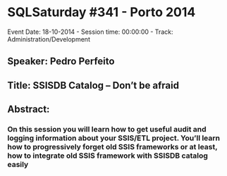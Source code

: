 # SQLSaturday #341 - Porto 2014
Event Date: 18-10-2014 - Session time: 00:00:00 - Track: Administration/Development
## Speaker: Pedro Perfeito
## Title: SSISDB Catalog – Don’t be afraid
## Abstract:
### On this session you will learn how to get useful audit and logging information about your SSIS/ETL project. You’ll learn how to progressively forget old SSIS frameworks or at least, how to integrate old SSIS framework with SSISDB catalog easily
